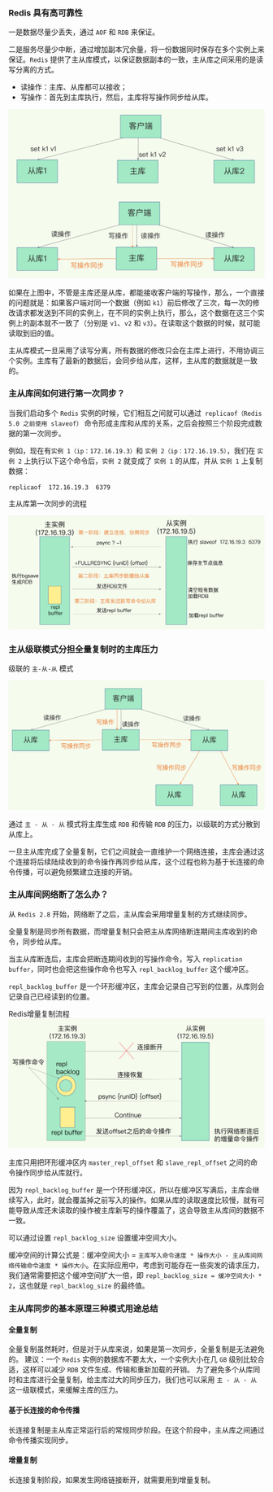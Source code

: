 ### Redis 具有高可靠性
一是数据尽量少丢失，通过 `AOF` 和 `RDB` 来保证。

二是服务尽量少中断，通过增加副本冗余量，将一份数据同时保存在多个实例上来保证。`Redis` 提供了主从库模式，以保证数据副本的一致，主从库之间采用的是读写分离的方式。
- 读操作：主库、从库都可以接收；
- 写操作：首先到主库执行，然后，主库将写操作同步给从库。

![Redis主从库和读写分离](../../Picture/Redis主从库和读写分离.jpeg)

如果在上图中，不管是主库还是从库，都能接收客户端的写操作，那么，一个直接的问题就是：如果客户端对同一个数据（例如 `k1`）前后修改了三次，每一次的修改请求都发送到不同的实例上，在不同的实例上执行，那么，这个数据在这三个实例上的副本就不一致了（分别是 `v1`、`v2` 和 `v3`）。在读取这个数据的时候，就可能读取到旧的值。

主从库模式一旦采用了读写分离，所有数据的修改只会在主库上进行，不用协调三个实例。主库有了最新的数据后，会同步给从库，这样，主从库的数据就是一致的。

### 主从库间如何进行第一次同步？

当我们启动多个 `Redis` 实例的时候，它们相互之间就可以通过` replicaof（Redis 5.0 之前使用 slaveof）` 命令形成主库和从库的关系，之后会按照三个阶段完成数据的第一次同步。

例如，现在有`实例 1（ip：172.16.19.3）`和 `实例 2（ip：172.16.19.5）`，我们在 `实例 2` 上执行以下这个命令后，`实例 2` 就变成了 `实例 1` 的从库，并从 `实例 1` 上复制数据：

    replicaof  172.16.19.3  6379

主从库第一次同步的流程

![主从库第一次同步的流程](../../Picture/主从库第一次同步的流程.jpeg)


### 主从级联模式分担全量复制时的主库压力

级联的 `主-从-从` 模式

![级联的主-从-从模式](../../Picture/级联的主-从-从模式.jpeg)

通过 `主 - 从 - 从` 模式将主库生成 `RDB` 和传输 `RDB` 的压力，以级联的方式分散到从库上。

一旦主从库完成了全量复制，它们之间就会一直维护一个网络连接，主库会通过这个连接将后续陆续收到的命令操作再同步给从库，这个过程也称为基于长连接的命令传播，可以避免频繁建立连接的开销。

### 主从库间网络断了怎么办？

从 `Redis 2.8` 开始，网络断了之后，主从库会采用增量复制的方式继续同步。

全量复制是同步所有数据，而增量复制只会把主从库网络断连期间主库收到的命令，同步给从库。

当主从库断连后，主库会把断连期间收到的写操作命令，写入 `replication buffer`，同时也会把这些操作命令也写入 `repl_backlog_buffer` 这个缓冲区。

`repl_backlog_buffer` 是一个环形缓冲区，主库会记录自己写到的位置，从库则会记录自己已经读到的位置。

Redis增量复制流程
![Redis增量复制流程](../../Picture/Redis增量复制流程.jpeg)

主库只用把环形缓冲区内 `master_repl_offset` 和 `slave_repl_offset` 之间的命令操作同步给从库就行。

因为 `repl_backlog_buffer` 是一个环形缓冲区，所以在缓冲区写满后，主库会继续写入，此时，就会覆盖掉之前写入的操作。如果从库的读取速度比较慢，就有可能导致从库还未读取的操作被主库新写的操作覆盖了，这会导致主从库间的数据不一致。

可以通过设置 `repl_backlog_size` 设置缓冲空间大小。

缓冲空间的计算公式是：缓冲空间大小 = `主库写入命令速度 * 操作大小 - 主从库间网络传输命令速度 * 操作大小`。在实际应用中，考虑到可能存在一些突发的请求压力，我们通常需要把这个缓冲空间扩大一倍，即 `repl_backlog_size = 缓冲空间大小 * 2`，这也就是 `repl_backlog_size` 的最终值。


### 主从库同步的基本原理三种模式用途总结
#### 全量复制
全量复制虽然耗时，但是对于从库来说，如果是第一次同步，全量复制是无法避免的。
建议：一个 `Redis` 实例的数据库不要太大，一个实例大小在几 `GB` 级别比较合适，这样可以减少 `RDB` 文件生成、传输和重新加载的开销。
为了避免多个从库同时和主库进行全量复制，给主库过大的同步压力，我们也可以采用 `主 - 从 - 从` 这一级联模式，来缓解主库的压力。

#### 基于长连接的命令传播
长连接复制是主从库正常运行后的常规同步阶段。在这个阶段中，主从库之间通过命令传播实现同步。

#### 增量复制
长连接复制阶段，如果发生网络链接断开，就需要用到增量复制。